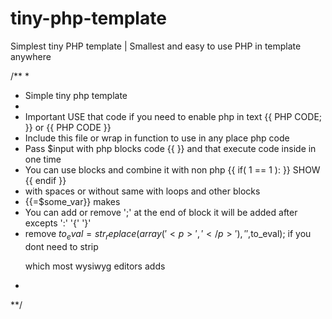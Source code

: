 # tiny-php-template
Simplest tiny PHP template | Smallest and easy to use PHP in template anywhere

/**
 *
 * Simple tiny php template
 *
 * Important USE that code if you need to enable php in text {{ PHP CODE; }} or {{ PHP CODE }}
 * Include this file or wrap in function to use in any place php code
 * Pass $input with php blocks code {{ }} and that execute code inside in one time
 * You can use blocks and combine it with non php {{ if( 1 == 1 ): }} SHOW {{ endif }}
 * with spaces or without same with loops and other blocks
 * {{=$some_var}} makes <?php echo $some_var; ?>
 * You can add or remove ';' at the end of block it will be added after excepts ':' '{' '}'
 * remove $to_eval = str_replace(array('<p>','</p>'),'',$to_eval); if you dont need to strip <p> which most wysiwyg editors adds
 *
 **/
